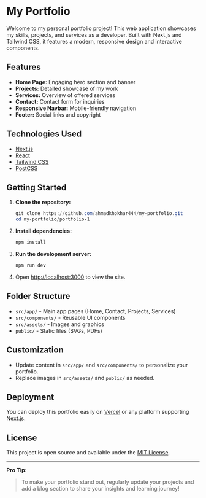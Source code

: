 # My Portfolio

Welcome to my personal portfolio project! This web application showcases my skills, projects, and services as a developer. Built with Next.js and Tailwind CSS, it features a modern, responsive design and interactive components.

## Features

- **Home Page:** Engaging hero section and banner
- **Projects:** Detailed showcase of my work
- **Services:** Overview of offered services
- **Contact:** Contact form for inquiries
- **Responsive Navbar:** Mobile-friendly navigation
- **Footer:** Social links and copyright

## Technologies Used

- [Next.js](https://nextjs.org/)
- [React](https://react.dev/)
- [Tailwind CSS](https://tailwindcss.com/)
- [PostCSS](https://postcss.org/)

## Getting Started

1. **Clone the repository:**
   ```powershell
   git clone https://github.com/ahmadkhokhar444/my-portfolio.git
   cd my-portfolio/portfolio-1
   ```
2. **Install dependencies:**
   ```powershell
   npm install
   ```
3. **Run the development server:**
   ```powershell
   npm run dev
   ```
4. Open [http://localhost:3000](http://localhost:3000) to view the site.

## Folder Structure

- `src/app/` - Main app pages (Home, Contact, Projects, Services)
- `src/components/` - Reusable UI components
- `src/assets/` - Images and graphics
- `public/` - Static files (SVGs, PDFs)

## Customization

- Update content in `src/app/` and `src/components/` to personalize your portfolio.
- Replace images in `src/assets/` and `public/` as needed.

## Deployment

You can deploy this portfolio easily on [Vercel](https://vercel.com/) or any platform supporting Next.js.

## License

This project is open source and available under the [MIT License](LICENSE).

---

**Pro Tip:**

> To make your portfolio stand out, regularly update your projects and add a blog section to share your insights and learning journey!
